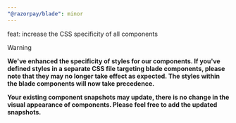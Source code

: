 ```yaml
---
"@razorpay/blade": minor
---
```


feat: increase the CSS specificity of all components

> [!WARNING]
>
> **We've enhanced the specificity of styles for our components. If you've defined styles in a separate CSS file targeting blade components, please note that they may no longer take effect as expected.
> The styles within the blade components will now take precedence.**
>
> **Your existing component snapshots may update, there is no change in the visual appearance of components. Please feel free to add the updated snapshots.**
